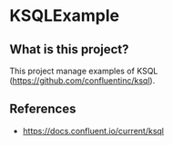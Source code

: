 # KSQLExample

## What is this project?

This project manage examples of KSQL (https://github.com/confluentinc/ksql).

## References

* https://docs.confluent.io/current/ksql
